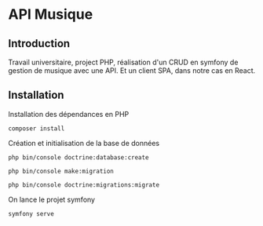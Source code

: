 # API Musique

## Introduction

Travail universitaire, project PHP, réalisation d'un CRUD en symfony de gestion de musique avec une API. Et un client SPA, dans notre cas en React.

## Installation

Installation des dépendances en PHP
```
composer install
```
Création et initialisation de la base de données
```
php bin/console doctrine:database:create
```
```
php bin/console make:migration
```
```
php bin/console doctrine:migrations:migrate
```
On lance le projet symfony
```
symfony serve
```